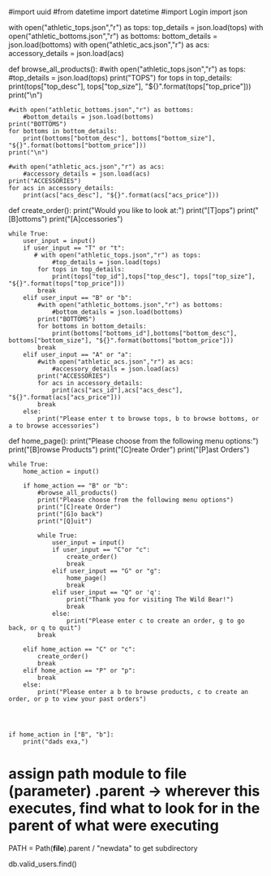 #import uuid
#from datetime import datetime
#import Login 
import json

with open("athletic_tops.json","r") as tops:
    top_details = json.load(tops)
with open("athletic_bottoms.json","r") as bottoms:
    bottom_details = json.load(bottoms)
with open("athletic_acs.json","r") as acs:
    accessory_details = json.load(acs)


def browse_all_products():
    #with open("athletic_tops.json","r") as tops:
        #top_details = json.load(tops)
    print("TOPS")
    for tops in top_details:
        print(tops["top_desc"], tops["top_size"], "${}".format(tops["top_price"]))
    print("\n")

    #with open("athletic_bottoms.json","r") as bottoms:
        #bottom_details = json.load(bottoms)
    print("BOTTOMS")
    for bottoms in bottom_details:
        print(bottoms["bottom_desc"], bottoms["bottom_size"], "${}".format(bottoms["bottom_price"]))
    print("\n")

    #with open("athletic_acs.json","r") as acs:
        #accessory_details = json.load(acs)
    print("ACCESSORIES")
    for acs in accessory_details:
        print(acs["acs_desc"], "${}".format(acs["acs_price"])) 


def create_order():
    print("Would you like to look at:")
    print("[T]ops")
    print("[B]ottoms")
    print("[A]ccessories")

    while True:
        user_input = input()
        if user_input == "T" or "t":
           # with open("athletic_tops.json","r") as tops:
                #top_details = json.load(tops)
            for tops in top_details:
                print(tops["top_id"],tops["top_desc"], tops["top_size"], "${}".format(tops["top_price"]))
            break
        elif user_input == "B" or "b":
            #with open("athletic_bottoms.json","r") as bottoms:
                #bottom_details = json.load(bottoms)
            print("BOTTOMS")
            for bottoms in bottom_details:
                print(bottoms["bottoms_id"],bottoms["bottom_desc"], bottoms["bottom_size"], "${}".format(bottoms["bottom_price"]))
            break
        elif user_input == "A" or "a":
            #with open("athletic_acs.json","r") as acs:
                #accessory_details = json.load(acs)
            print("ACCESSORIES")
            for acs in accessory_details:
                print(acs["acs_id"],acs["acs_desc"], "${}".format(acs["acs_price"])) 
            break
        else: 
            print("Please enter t to browse tops, b to browse bottoms, or a to browse accessories")      

def home_page():
    print("Please choose from the following menu options:")
    print("[B]rowse Products")
    print("[C]reate Order")
    print("[P]ast Orders")

    while True:
        home_action = input()

        if home_action == "B" or "b":
            #browse_all_products()
            print("Please choose from the following menu options")
            print("[C]reate Order")
            print("[G]o back")
            print("[Q]uit")
            
            while True:
                user_input = input()
                if user_input == "C"or "c":
                    create_order()
                    break
                elif user_input == "G" or "g":
                    home_page()
                    break
                elif user_input == "Q" or 'q':
                    print("Thank you for visiting The Wild Bear!")
                    break
                else:
                    print("Please enter c to create an order, g to go back, or q to quit")
            break

        elif home_action == "C" or "c":
            create_order()
            break
        elif home_action == "P" or "p":
            break
        else:
            print("Please enter a b to browse products, c to create an order, or p to view your past orders")




    if home_action in ["B", "b"]:
        print("dads exa,")

# assign path module to __file__ (parameter) .parent -> wherever this executes, find what to look for in the parent of what were executing 
PATH = Path(__file__).parent / "newdata" to get subdirectory




 db.valid_users.find()